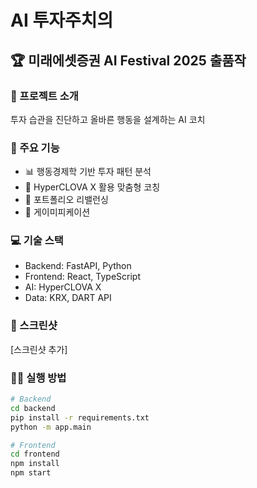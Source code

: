 # AI 투자주치의

## 🏆 미래에셋증권 AI Festival 2025 출품작

### 🎯 프로젝트 소개
투자 습관을 진단하고 올바른 행동을 설계하는 AI 코치

### 🚀 주요 기능
- 📊 행동경제학 기반 투자 패턴 분석
- 🤖 HyperCLOVA X 활용 맞춤형 코칭
- 🔄 포트폴리오 리밸런싱
- 🏅 게이미피케이션

### 💻 기술 스택
- Backend: FastAPI, Python
- Frontend: React, TypeScript
- AI: HyperCLOVA X
- Data: KRX, DART API

### 📸 스크린샷
[스크린샷 추가]

### 🏃‍♂️ 실행 방법
```bash
# Backend
cd backend
pip install -r requirements.txt
python -m app.main

# Frontend
cd frontend
npm install
npm start
